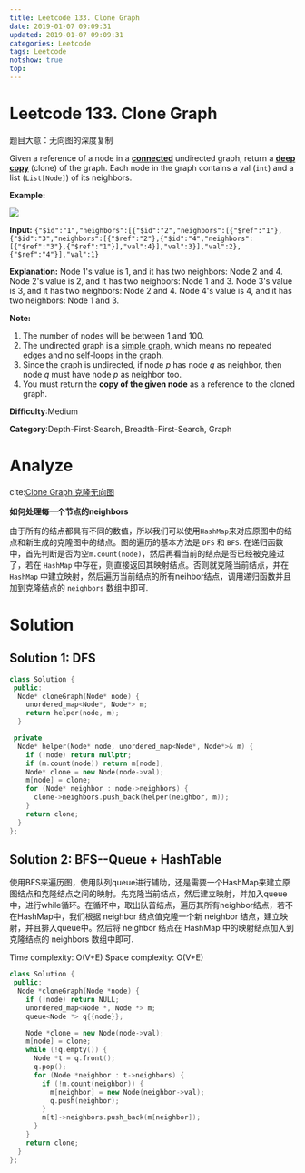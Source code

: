 ```yaml
---
title: Leetcode 133. Clone Graph
date: 2019-01-07 09:09:31
updated: 2019-01-07 09:09:31
categories: Leetcode
tags: Leetcode
notshow: true
top:
---
```


# Leetcode 133. Clone Graph

题目大意：无向图的深度复制

Given a reference of a node in a **[connected](https://en.wikipedia.org/wiki/Connectivity_(graph_theory)#Connected_graph)** undirected graph, return a  [**deep copy**](https://en.wikipedia.org/wiki/Object_copying#Deep_copy)  (clone) of the graph. Each node in the graph contains a val (`int`) and a list (`List[Node]`) of its neighbors.

**Example:**

![](https://assets.leetcode.com/uploads/2019/02/19/113_sample.png)

**Input:** `{"$id":"1","neighbors":[{"$id":"2","neighbors":[{"$ref":"1"},{"$id":"3","neighbors":[{"$ref":"2"},{"$id":"4","neighbors":[{"$ref":"3"},{"$ref":"1"}],"val":4}],"val":3}],"val":2},{"$ref":"4"}],"val":1}`

**Explanation:**
Node 1's value is 1, and it has two neighbors: Node 2 and 4.
Node 2's value is 2, and it has two neighbors: Node 1 and 3.
Node 3's value is 3, and it has two neighbors: Node 2 and 4.
Node 4's value is 4, and it has two neighbors: Node 1 and 3.

**Note:**

1. The number of nodes will be between 1 and 100.
2. The undirected graph is a  [simple graph](https://en.wikipedia.org/wiki/Graph_(discrete_mathematics)#Simple_graph), which means no repeated edges and no self-loops in the graph.
3. Since the graph is undirected, if node  _p_ has node  _q_ as neighbor, then node  _q_ must have node  _p_ as neighbor too.
4. You must return the  **copy of the given node**  as a reference to the cloned graph.

**Difficulty**:Medium

**Category**:Depth-First-Search, Breadth-First-Search, Graph

# Analyze

cite:[Clone Graph 克隆无向图](http://www.cnblogs.com/grandyang/p/4267628.html)

**如何处理每一个节点的neighbors**

由于所有的结点都具有不同的数值，所以我们可以使用`HashMap`来对应原图中的结点和新生成的克隆图中的结点。图的遍历的基本方法是 `DFS` 和 `BFS`. 在递归函数中，首先判断是否为空`m.count(node)`，然后再看当前的结点是否已经被克隆过了，若在 `HashMap` 中存在，则直接返回其映射结点。否则就克隆当前结点，并在 `HashMap` 中建立映射，然后遍历当前结点的所有neihbor结点，调用递归函数并且加到克隆结点的 `neighbors` 数组中即可.

# Solution

## Solution 1: DFS

```cpp
class Solution {
 public:
  Node* cloneGraph(Node* node) {
    unordered_map<Node*, Node*> m;
    return helper(node, m);
  }

 private
  Node* helper(Node* node, unordered_map<Node*, Node*>& m) {
    if (!node) return nullptr;
    if (m.count(node)) return m[node];
    Node* clone = new Node(node->val);
    m[node] = clone;
    for (Node* neighbor : node->neighbors) {
      clone->neighbors.push_back(helper(neighbor, m));
    }
    return clone;
  }
};
```

## Solution 2: BFS--Queue + HashTable

使用BFS来遍历图，使用队列queue进行辅助，还是需要一个HashMap来建立原图结点和克隆结点之间的映射。先克隆当前结点，然后建立映射，并加入queue中，进行while循环。在循环中，取出队首结点，遍历其所有neighbor结点，若不在HashMap中，我们根据 neighbor 结点值克隆一个新 neighbor 结点，建立映射，并且排入queue中。然后将 neighbor 结点在 HashMap 中的映射结点加入到克隆结点的 neighbors 数组中即可.

Time complexity: O(V+E)
Space complexity: O(V+E)

```cpp
class Solution {
 public:
  Node *cloneGraph(Node *node) {
    if (!node) return NULL;
    unordered_map<Node *, Node *> m;
    queue<Node *> q{{node}};

    Node *clone = new Node(node->val);
    m[node] = clone;
    while (!q.empty()) {
      Node *t = q.front();
      q.pop();
      for (Node *neighbor : t->neighbors) {
        if (!m.count(neighbor)) {
          m[neighbor] = new Node(neighbor->val);
          q.push(neighbor);
        }
        m[t]->neighbors.push_back(m[neighbor]);
      }
    }
    return clone;
  }
};
```
